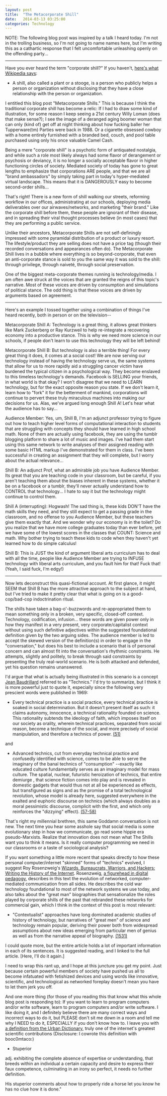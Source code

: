 ```yaml
---
layout: post
title:  "The Metacorporate Shill"
date:   2014-03-13 03:25:00
categories: Technology
---
```


NOTE: The following blog post was inspired by a talk I heard today.  I'm not in the trolling business, so I'm not going to name names here, but I'm writing this as a cathartic response that I felt uncomfortable unleashing openly on the offending party...

-----

Have you ever heard the term "corporate shill?"  If you haven't, [here's what Wikipedia says][shill]:

  * A shill, also called a plant or a stooge, is a person who publicly helps a person or organization without disclosing that they have a close relationship with the person or organization. 

I entitled this blog post "Metacorporate Shills."  This is because I think the traditional corporate shill has become a relic: If I had to draw some kind of illustration, for some reason I keep seeing a 21st century Willy Loman (does that make sense?);  I see the image of a deranged aging boomer woman that can only (kind of) get off at night thinking about how fucking baller her Tupperware(tm) Parties were back in 1988.  Or a cigarette obsessed cowboy with a home entirely furnished with a branded bed, couch, and pool table purchased using only his once valuable Camel Cash. 

Being a mere "corporate shill" is a psychotic form of antiquated nostalgia, and while such a role most likely always had some flavor of derangement or psychosis or deviancy, it is no longer a socially acceptable flavor in higher functioning circles of society.  Mediated society of today has gone to great lengths to emphasize that corporations ARE people, and that we are all "brand ambassadors" by simply taking part in today's hyper-mediated virtual landscape.  This means that it is DANGEROUSLY easy to become second-order shills... 

That's right!  There is a new form of shill walking our streets, reforming workflow in our offices, administrating at our schools, deploying media deliverables over our airwaves/networks, and marketing "their brand."  Like the corporate shill before them, these people are ignorant of their disease, and in spreading their viral thought processes believe (in most cases) that they are performing a public service. 

Unlike their ancestors, Metacorporate Shills are not self-definingly impressed with some pyramidal distribution of a product or luxury resort.  The lifestyle/product they are selling does not have a price tag (though their recorded conversations and appearances often do).  The Metacorporate Shill lives in a bubble where everything is so beyond-corporate, that even an anti-corporate stance is sold to you the same way it was sold to the shill: through privilege, through naiveté, through social preservation.

One of the biggest meta-corporate themes running is technology/media.  I am often awe struck at the voices that are granted the reigns of this topic's narrative.  Most of these voices are driven by consumption and simulations of political stance.  The odd thing is that these voices are driven by arguments based on agreement.

-----

Here's an example I tossed together using a combination of things I've heard recently, both in person or on the television--

Metacorporate Shill A: Technology is a great thing, it allows great thinkers like Mark Zuckerberg or Ray Kurzweil to help re-integrate a recovering economy into a productive stance.  This is why we need more science in our schools, if people don't learn to use this technology they will be left behind!

Metacorporate Shill B:  But technology is also a terrible thing!  For every great thing it does, it comes at a social cost!  We are now serving our technology instead of having the technology serve us, the same systems that allow for us to more rapidly aid a struggling cancer victim have burdened the typical citizen in a psychological way. They become enslaved to this timeless technology's demands.  Facebook is SELLING your friends, in what world is that okay?  I won't disagree that we need to LEARN technology, but for the exact opposite reason you state.  If we don't learn it, learn how to "fork" it for the betterment of mankind, corporations will continue to pervert these truly miraculous machines into making our decisions for us.  Alas, we've argued long enough Shill A!  Let's hear what the audience has to say...

Audience Member: Yes, um, Shill B, I'm an adjunct professor trying to figure out how to teach higher level forms of computational interaction to students that are struggling with concepts they should have learned in high school math.  None of them are actually using facebook, they are using the tumblr blogging platform to share a lot of music and images.  I've had them start using this same network to write analyses of their assigned reading with some basic HTML markup I've demonstrated for them in class.  I've been successful in creating an assignment that they will complete, but I worry about the actual relevance...

Shill B: An adjunct Prof, what an admirable job you have Audience Member.  Its great that you are teaching code in your classroom, but be careful, if you aren't teaching them about the biases inherent in these systems, whether it be on a facebook or a tumblr, they'll never actually understand how to CONTROL that technology... I hate to say it but the technology might continue to control them.

Shill A (interrupting): Hogwash!  The sad thing is, these kids DON'T have the math skills they need, and they still expect to get a passing grade in the classroom, and no offense to you Audience Member, but these teachers give them exactly that.  And we wonder why our economy is in the toilet?  Do you realize that we have more college graduates today than ever before, yet we have some of the lowest scores in the classes that COUNT: Science and math.  Why bother trying to teach these kids to code when they haven't yet learned how to do simple calculus!

Shill B:  This is JUST the kind of argument liberal arts curriculum has to deal with all the time, people like Audience Member are trying to INFUSE technology with liberal arts curriculum, and you fault him for that!  Fuck that! (Yeah, I said fuck, I'm edgy!) 

-----

Now lets deconstruct this quasi-fictional account.  At first glance, it might SEEM that Shill B has the more attractive approach to the subject at hand, but I've tried to make it pretty clear that what is going on is a good-cop/bad-cop indoctrination ritual.

The shills have taken a bag-o'-buzzwords and re-appropriated them to mean something only in a broken,  very specific, closed-off context.  Technology, codification, infusion... these words are given power only in how they manifest in a very present, very corporate/capitalist context without using such definitive adjectives within the suggested foundational definition given by the two arguing sides.  The audience member is led to accept the skewed version of the definition(s) in order to engage in the "conversation," but does his best to include a scenario that is of personal concern and can almost fit into the conversation's rhythmic constraints.  He attempts, slightly and politely, to break through said constraints by presenting the truly real-world scenario.  He is both attacked and defended, yet his question remains unanswered.

I'd argue that what is actually being illustrated in this scenario is a concept [Jean Baudrillard][Baudrillard] referred to as "Technics."  I'd try to summarize, but I think it is more powerful just to quote it, especially since the following very prescient words were published in 1969:

  * Every technical practice is a social practice, every technical practice is soaked in social determination.  But it doesn't present itself as such: it claims autonomy, innocence, a technical rationality founded on science.  This rationality subtends the ideology of faith, which imposes itself on our society as orality, wherein technical practices, separated from social reason, become a technique of the social, and more precisely of social manipulation, and therefore a technics of power. [(51)][utopie]

and

  * Advanced technics, cut from everyday technical practice and confusedly identified with science, comes to be able to serve the imaginary of the banal technics of "consumption" --exactly like educated culture fundamentally serves as an imaginary model for mass culture.  The spatial, nuclear, futuristic heroization of technics, that entire demiurge , that science fiction comes into play and is revealed in domestic gadgets that would thus not at all be experienced as effects, but transfigured as signs and as the promise of a total technological revolution, whose model is already here, suggested everywhere in the exalted and euphoric discourse on technics (which always doubles as a moral pessimistic discourse, complicit with the first, and which only reinforces the "dizzying" effect). [(57-58)][utopie]

That's right my millennial brethren, this same Goddamn conversation is not new.  The next time you hear some asshole say that social media is some evolutionary step in how we communicate, go read some hippie era pseudo-Marxists.  Realize that innovation does not mean what The Shills want you to think it means.  Is it really computer programming we need in our classrooms or a taste of sociological analysis?  

If you want something a little more recent that speaks directly to how these personal computer/internet "skinned" forms of "technics" evolved, I suggest Roy Rosenzweig's [Wizards, Bureaucrats, Warriors, and Hackers: Writing the History of the Internet][Rosenzweig].  Rosenzweig, [a figurehead in digital pedagogy][Rosenzweig2], describes in this text the evolution of networked, computer-mediated communication from all sides.  He describes the cold war technology foundational to most of the network systems we use today, and also talks about the "great man" biographies that sensationalize the roles played by corporate shills of the past that rebranded these networks for commercial gain, which I think in the context of this post is most relevant:

  * "Contextualist" approaches have long dominated academic studies of history of technology, but narratives of "great men" of science and technology remain popular, deriving their power both from widespread assumptions about new ideas emerging from particular men of genius as well as from the narrative appeal of biography. [(1531)][Rosenzweig]

I could quote more, but the entire article holds a lot of important information in each of its sentences.  It is suggested reading, and I linked to the full article.  [Here, I'll do it again.]

I need to wrap this rant up, and I hope at this juncture you get my point.  Just because certain powerful members of society have pushed us all to become infatuated with fetishized devices and using words like innovative, scientific, and technological as networked foreplay doesn't mean you have to let them jerk you off. 

And one more thing (for those of you reading this that know what this whole blog post is responding to): If you want to learn to program computers and/or write software, learn to program computers and/or write software.  I like doing it, and I definitely believe there are many correct ways and incorrect ways to do it, but PLEASE don't sit me down in a room and tell me why I NEED to do it, ESPECIALLY if you don't know how to.  I leave you with [a definition from the Urban Dictionary][Urban Dictionary], truly one of the internet's greatest scientific contributions (Disclosure: I cowrote this definition with booc0mtaco:)

  * Stuperior

  adj. exhibiting the complete absence of expertise or understanding, that breeds within an individual a certain capacity and desire to express their faux competence, culminating in an irony so perfect, it needs no further definition.

  His stuperior comments about how to properly ride a horse let you know he has no clue how it is done."


[utopie]:http://books.google.com/books?id=upkiAQAAIAAJ&q=utopie+baudrillard+book+citation&dq=utopie+baudrillard+book+citation&hl=en&sa=X&ei=C14hU__zEqXE0QGg04HIBg&ved=0CDAQ6AEwAQ

[Urban Dictionary]:http://www.urbandictionary.com/define.php?term=stuperior

[Baudrillard]:http://andersondh2.commons.gc.cuny.edu/2013/05/12/exploring-gravitys-rainbow/

[Rosenzweig]:http://pne.people.si.umich.edu/PDF/ahrcwreview.pdf

[Rosenzweig2]:http://en.wikipedia.org/wiki/Roy_Rosenzweig

[shill]:http://en.wikipedia.org/wiki/Shill